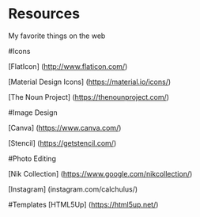 # Resources
My favorite things on the web


#Icons

[FlatIcon] (http://www.flaticon.com/)

[Material Design Icons] (https://material.io/icons/)

[The Noun Project] (https://thenounproject.com/)


#Image Design

[Canva] (https://www.canva.com/)

[Stencil] (https://getstencil.com/)

#Photo Editing

[Nik Collection] (https://www.google.com/nikcollection/)

[Instagram] (instagram.com/calchulus/)

#Templates
[HTML5Up] (https://html5up.net/)
